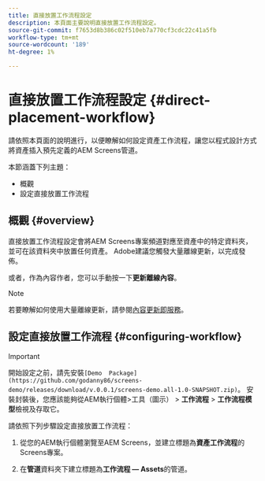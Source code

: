 ```yaml
---
title: 直接放置工作流程設定
description: 本頁面主要說明直接放置工作流程設定。
source-git-commit: f7653d8b386c02f510eb7a770cf3cdc22c41a5fb
workflow-type: tm+mt
source-wordcount: '189'
ht-degree: 1%

---
```



# 直接放置工作流程設定 {#direct-placement-workflow}

請依照本頁面的說明進行，以便瞭解如何設定資產工作流程，讓您以程式設計方式將資產插入預先定義的AEM Screens管道。

本節涵蓋下列主題：

* 概觀
* 設定直接放置工作流程

## 概觀 {#overview}

直接放置工作流程設定會將AEM Screens專案頻道對應至資產中的特定資料夾，並可在該資料夾中放置任何資產。 Adobe建議您觸發大量離線更新，以完成發佈。

或者，作為內容作者，您可以手動按一下&#x200B;**更新離線內容**。

>[!NOTE]
>
>若要瞭解如何使用大量離線更新，請參閱[內容更新即服務](/help/user-guide/content-update-as-a-service.md)。

## 設定直接放置工作流程 {#configuring-workflow}

>[!IMPORTANT]
>
>開始設定之前，請先安裝`[Demo  Package](https://github.com/godanny86/screens-demo/releases/download/v.0.0.1/screens-demo.all-1.0-SNAPSHOT.zip)`。 安裝封裝後，您應該能夠從AEM執行個體>工具（圖示） > **工作流程** > **工作流程模型**&#x200B;檢視及存取它。

請依照下列步驟設定直接放置工作流程：

1. 從您的AEM執行個體瀏覽至AEM Screens，並建立標題為&#x200B;**資產工作流程**&#x200B;的Screens專案。

1. 在&#x200B;**管道**&#x200B;資料夾下建立標題為&#x200B;**工作流程 — Assets**&#x200B;的管道。

